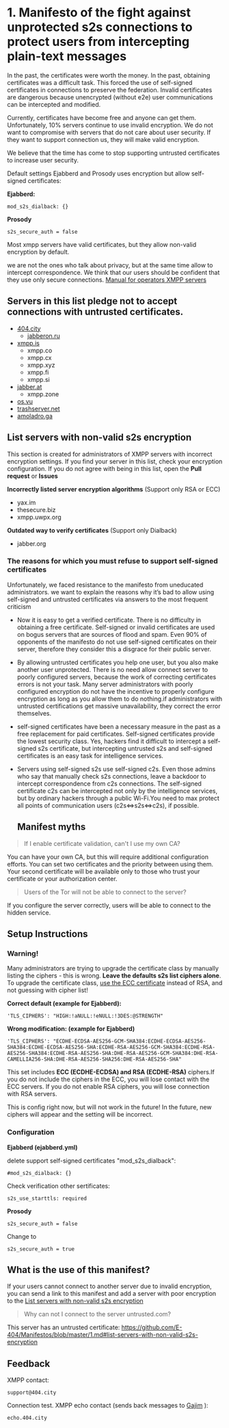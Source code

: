 
# 1. Manifesto of the fight against unprotected s2s connections to protect users from intercepting plain-text messages

In the past, the certificates were worth the money. In the past, obtaining certificates was a difficult task. This forced the use of self-signed certificates in connections to preserve the federation. Invalid certificates are dangerous because unencrypted (without e2e) user communications can be intercepted and modified.

Currently, certificates have become free and anyone can get them. Unfortunately, 10% servers continue to use invalid encryption. We do not want to compromise with servers that do not care about user security. If they want to support connection us, they will make valid encryption.

We believe that the time has come to stop supporting untrusted certificates to increase user security.

Default settings Ejabberd and Prosody uses encryption but allow self-signed certificates:

**Ejabberd:**
```
mod_s2s_dialback: {}
```
**Prosody**
```
s2s_secure_auth = false
```
Most xmpp servers have valid certificates, but they allow non-valid encryption by default.

we are not the ones who talk about privacy, but at the same time allow to intercept correspondence. We think that our users should be confident that they use only secure connections. [Manual for operators XMPP servers](https://github.com/E-404/Manifestos/blob/master/1.md#setup-instructions)




## Servers in this list pledge not to accept connections with untrusted certificates.

+ [404.city](https://404.city)
  + [jabberon.ru](https://jabberon.ru)
+ [xmpp.is](https://xmpp.is)
  + xmpp.co
  + xmpp.cx
  + xmpp.xyz
  + xmpp.fi
  + xmpp.si  
+ [jabber.at](https://jabber.at)
  + xmpp.zone
+ [os.vu](https://os.vu)
+ [trashserver.net](https://trashserver.net)
+ [amoladro.ga](https://amoladro.ga)


## List servers with non-valid s2s encryption
This section is created for administrators of XMPP servers with incorrect encryption settings. If you find your server in this list, check your encryption configuration.  If you do not agree with being in this list, open the **Pull request** or **Issues**

**Incorrectly listed server encryption algorithms** (Support only RSA or ECC) 
+ yax.im 
+ thesecure.biz 
+ xmpp.uwpx.org

**Outdated way to verify certificates** (Support only Dialback) 
+ jabber.org


### The reasons for which you must refuse to support self-signed certificates
Unfortunately, we faced resistance to the manifesto from uneducated administrators.  we want to explain the reasons why it’s bad to allow using self-signed and untrusted certificates via answers to the most frequent criticism
* Now it is easy to get a verified certificate. There is no difficulty in obtaining a free certificate. Self-signed or invalid certificates are used on bogus servers that are sources of flood and spam. Even 90% of opponents of the manifesto do not use self-signed certificates on their server, therefore they consider this a disgrace for their public server.
* By allowing untrusted certificates you help one user, but you also make another user unprotected.  There is no need allow connect server to poorly configured servers, because the work of correcting certificates errors is not your task.  Many server administrators with poorly configured encryption do not have the incentive to properly configure encryption as long as you allow them to do nothing.if administrators with untrusted certifications get massive unavailability, they correct the error themselves.
* self-signed certificates have been a necessary measure in the past as a free replacement for paid certificates. Self-signed certificates provide the lowest security class. Yes, hackers find it difficult to intercept a self-signed s2s certificate, but intercepting untrusted s2s and self-signed certificates is an easy task for intelligence services.
* Servers using self-signed s2s use self-signed c2s. Even those admins who say that manually check s2s connections, leave a backdoor to intercept correspondence from c2s connections. The self-signed certificate c2s can be intercepted not only by the intelligence services, but by ordinary hackers through a public Wi-Fi.You need to max protect all points of communication users (c2s<=>s2s<=>c2s), if possible.


  ## Manifest myths

>If I enable certificate validation, can't I use my own CA?

You can have your own CA, but this will require additional configuration efforts. You can set two certificates and the priority between using them.  Your second certificate will be available only to those who trust your certificate or your authorization center.


>Users of the Tor will not be able to connect to the server?

If you configure the server correctly, users will be able to connect to the hidden service.


## Setup Instructions


### Warning! 
Many administrators are trying to upgrade the certificate class by manually listing the ciphers - this is wrong. **Leave the defaults s2s list ciphers alone**. To upgrade the certificate class, [use the ECC certificate](https://wiki.404.city/en/Acme.sh) instead of RSA, and not guessing with cipher list!


**Correct default (example for Ejabberd):**
```
'TLS_CIPHERS': "HIGH:!aNULL:!eNULL:!3DES:@STRENGTH"
```
**Wrong modification: (example for Ejabberd)**
 ```
 'TLS_CIPHERS': "ECDHE-ECDSA-AES256-GCM-SHA384:ECDHE-ECDSA-AES256-SHA384:ECDHE-ECDSA-AES256-SHA:ECDHE-RSA-AES256-GCM-SHA384:ECDHE-RSA-AES256-SHA384:ECDHE-RSA-AES256-SHA:DHE-RSA-AES256-GCM-SHA384:DHE-RSA-CAMELLIA256-SHA:DHE-RSA-AES256-SHA256:DHE-RSA-AES256-SHA"

```
This set includes **ECC (ECDHE-ECDSA) and RSA (ECDHE-RSA)** ciphers.If you do not include the ciphers in the ECC, you will lose contact with the ECC servers. If you do not enable RSA ciphers, you will lose connection with RSA servers. 

This is config right now, but will not work in the future! In the future, new ciphers will appear and the setting will be incorrect. 

### Configuration

**Ejabberd (ejabberd.yml)**

delete support self-signed certificates "mod_s2s_dialback":
```
#mod_s2s_dialback: {}
```
Check verification other sertificates:

```
s2s_use_starttls: required
```

**Prosody**

```
s2s_secure_auth = false
```
Change to
```
s2s_secure_auth = true
```
 ## What is the use of this manifest?
 If your users cannot connect to another server due to invalid encryption, you can send a link to this manifest and add a server with poor encryption to the [List servers with non-valid s2s encryption](https://github.com/E-404/Manifestos/blob/master/1.md#list-servers-with-non-valid-s2s-encryption)

>Why can not I connect to the server untrusted.com? 

This server has an untrusted certificate: https://github.com/E-404/Manifestos/blob/master/1.md#list-servers-with-non-valid-s2s-encryption


## Feedback

XMPP contact:  
```
support@404.city
```
Connection test. XMPP echo contact (sends back messages to [Gajim](https://gajim.org) ): 
```
echo.404.city
```
